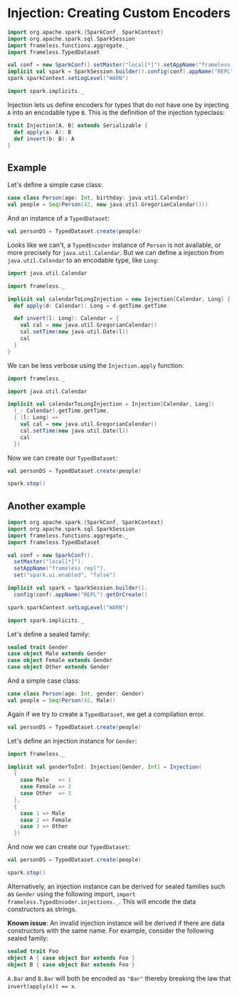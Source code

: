 # Injection: Creating Custom Encoders

```scala mdoc:invisible:reset-object
import org.apache.spark.{SparkConf, SparkContext}
import org.apache.spark.sql.SparkSession
import frameless.functions.aggregate._
import frameless.TypedDataset

val conf = new SparkConf().setMaster("local[*]").setAppName("frameless repl").set("spark.ui.enabled", "false")
implicit val spark = SparkSession.builder().config(conf).appName("REPL").getOrCreate()
spark.sparkContext.setLogLevel("WARN")

import spark.implicits._
```
Injection lets us define encoders for types that do not have one by injecting `A` into an encodable type `B`.
This is the definition of the injection typeclass:
```scala
trait Injection[A, B] extends Serializable {
  def apply(a: A): B
  def invert(b: B): A
}
```

## Example

Let's define a simple case class:

```scala mdoc
case class Person(age: Int, birthday: java.util.Calendar)
val people = Seq(Person(42, new java.util.GregorianCalendar()))
```

And an instance of a `TypedDataset`:

```scala mdoc:fail:nest
val personDS = TypedDataset.create(people)
```

Looks like we can't, a `TypedEncoder` instance of `Person` is not available, or more precisely for `java.util.Calendar`.
But we can define a injection from `java.util.Calendar` to an encodable type, like `Long`:

```scala mdoc
import java.util.Calendar

import frameless._

implicit val calendarToLongInjection = new Injection[Calendar, Long] {
  def apply(d: Calendar): Long = d.getTime.getTime

  def invert(l: Long): Calendar = {
    val cal = new java.util.GregorianCalendar()
    cal.setTime(new java.util.Date(l))
    cal
  }
}
```

We can be less verbose using the `Injection.apply` function:

```scala mdoc:nest
import frameless._

import java.util.Calendar

implicit val calendarToLongInjection = Injection[Calendar, Long](
  (_: Calendar).getTime.getTime,
  { (l: Long) =>
    val cal = new java.util.GregorianCalendar()
    cal.setTime(new java.util.Date(l))
    cal
  })
```

Now we can create our `TypedDataset`:

```scala mdoc
val personDS = TypedDataset.create(people)
```

```scala mdoc:invisible
spark.stop()
```

## Another example

```scala mdoc:invisible:reset-object
import org.apache.spark.{SparkConf, SparkContext}
import org.apache.spark.sql.SparkSession
import frameless.functions.aggregate._
import frameless.TypedDataset

val conf = new SparkConf().
  setMaster("local[*]").
  setAppName("frameless repl").
  set("spark.ui.enabled", "false")

implicit val spark = SparkSession.builder().
  config(conf).appName("REPL").getOrCreate()

spark.sparkContext.setLogLevel("WARN")

import spark.implicits._
```

Let's define a sealed family:

```scala mdoc
sealed trait Gender
case object Male extends Gender
case object Female extends Gender
case object Other extends Gender
```

And a simple case class:

```scala mdoc
case class Person(age: Int, gender: Gender)
val people = Seq(Person(42, Male))
```

Again if we try to create a `TypedDataset`, we get a compilation error.

```scala mdoc:fail:nest
val personDS = TypedDataset.create(people)
```

Let's define an injection instance for `Gender`:

```scala mdoc
import frameless._

implicit val genderToInt: Injection[Gender, Int] = Injection(
  {
    case Male   => 1
    case Female => 2
    case Other  => 3
  },
  {
    case 1 => Male
    case 2 => Female
    case 3 => Other
  })
```

And now we can create our `TypedDataset`:

```scala mdoc
val personDS = TypedDataset.create(people)
```

```scala mdoc:invisible
spark.stop()
```

Alternatively, an injection instance can be derived for sealed families such as `Gender` using the following 
import, `import frameless.TypedEncoder.injections._`. This will encode the data constructors as strings.

**Known issue**: An invalid injection instance will be derived if there are data constructors with the same name.
For example, consider the following sealed family:

```scala mdoc
sealed trait Foo
object A { case object Bar extends Foo }
object B { case object Bar extends Foo }
```

`A.Bar` and `B.Bar` will both be encoded as `"Bar"` thereby breaking the law that `invert(apply(x)) == x`.
